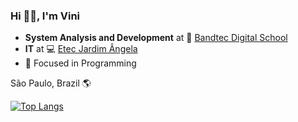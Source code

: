 ### Hi 👋🏾, I'm Vini 

- <b>System Analysis and Development</b> at 🏢 <a href="http://www.digitalschool.com.br/faculdade/" target="_blank"> Bandtec Digital School </a>
- <b>IT</b> at 💻 <a href="https://etecjardimangela.com.br/2/ " target="_blank"> Etec Jardim Ângela </a>
- 🎣  Focused in Programming

São Paulo, Brazil 🌎

[![Top Langs](https://github-readme-stats.vercel.app/api/top-langs/?username=akzv-oliveira&layout=compact)](https://github.com/akzv-oliveira/github-readme-stats)

